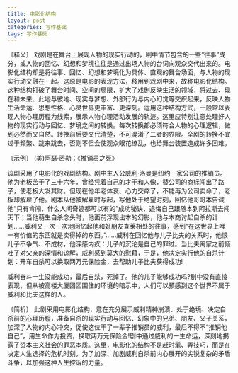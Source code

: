 ```yaml
---
title: 电影化结构
layout: post
categories: 写作基础
tags: 写作基础
---
```


〔释义〕 戏剧是在舞台上展现人物的现实行动的，剧中情节包含的一些“往事”成分，或人物的回忆、幻想和梦境往往是通过出场人物的台词向观众交代出来的。电影化结构却是将往事、回忆、幻想和梦境化为具体、直观的舞台场面，与人物的现实行动交融在一起。这原是电影的表现方法，移用到戏剧中来，故称电影化结构。这种结构打破了舞台时间、空间的局限，扩大了戏剧反映生活的领域，将过去、现在和未来、此地与彼地、现实与梦想、外部行为与内心幻觉等交织起来，反映人物生活命运、思想性格、心灵世界更丰富、更深刻。运用这种结构方式，一般常以表现人物心理历程为线索，展示人物心理活动发展的轨迹。这里应特别注意处理好人物的现实行动与回忆、梦境之间的转换。每次转换都必须符合人物的心理逻辑，做到必然而又自然。转换前后要交代清楚，不可混淆了二者的界限。全剧的转换不宜过于频繁、跳来跳去，否则不但会使观众眼花缭乱，也给舞台装置造成许多困难。

〔示例〕 (美)阿瑟·密勒：《推销员之死》

该剧采用了电影化的戏剧结构。剧中主人公威利·洛曼是纽约一家公司的推销员。他为老板苦干了三十六年，曾经凭着自己的才干和人像，替公司的商标闯出了路子，使老板大发其财。但现在他年老体衰、心力交瘁了，不能再为公司卖命了，老板却解雇了他。剧本从他被解雇时写起，写他处于绝望时刻，回忆他哥哥本告诫他“只有肯闯，什么人间奇迹都可以有的”成功秘诀，追悔自己跟随本到阿拉斯去闯天下；当他萌生自杀念头时，他面前浮现出本的幻影，他与本商讨起自杀的计划……威利又一次一次地回忆起他和好朋友查莱相处的往事，感到“在这世界上唯一有价值的东西就是卖得掉的东西。”……威利在回忆他与儿子比夫的关系时，他恨儿子不争气、不成材，他深感内疚：儿子的沉沦是自己的罪过。当比夫离家之前倾吐了对父亲的深情和谅解，威利感到莫大的慰藉，于是，他决定实行他的自杀计划：开车自杀可以换取两万元保险金，去帮助儿子比夫获得成功!

威利奋斗一生没能成功，最后自杀，死掉了。他的儿子能够成功吗?剧中没有直接表现，但从被高楼大厦团团围住的环境的暗示中，人们可以预感到这个世界不属于威利和比夫这样的人。

〔简析〕 此剧采用电影化结构，意在充分展示威利精神崩溃、处于绝境、决定自杀前的心理历程，准备自杀的现实行动与回忆、幻象中的兄弟、朋友、父子关系，加深了人物的内心冲突，促使这位干了一辈子推销员的威利，最后不得不“推销他自己”，用生命作为投资，换取两万元保险金!剧中通过威利的一生命运，深刻地揭露了资本主义社会的罪恶本质。这里，电影化的结构不是赶时髦、弄技巧，而是在决定人生选择的危机时刻，为了加深、加剧威利自杀前内心展开的尖锐复杂的矛盾斗争，以加强这种人生控诉的力量。 